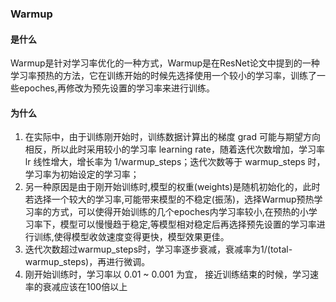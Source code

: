 ### Warmup
#### 是什么
Warmup是针对学习率优化的一种方式，Warmup是在ResNet论文中提到的一种学习率预热的方法，它在训练开始的时候先选择使用一个较小的学习率，训练了一些epoches,再修改为预先设置的学习率来进行训练。

#### 为什么
1. 在实际中，由于训练刚开始时，训练数据计算出的梯度 grad 可能与期望方向相反，所以此时采用较小的学习率 learning rate，随着迭代次数增加，学习率 lr 线性增大，增长率为 1/warmup_steps；迭代次数等于 warmup_steps 时，学习率为初始设定的学习率；
2. 另一种原因是由于刚开始训练时,模型的权重(weights)是随机初始化的，此时若选择一个较大的学习率,可能带来模型的不稳定(振荡)，选择Warmup预热学习率的方式，可以使得开始训练的几个epoches内学习率较小,在预热的小学习率下，模型可以慢慢趋于稳定,等模型相对稳定后再选择预先设置的学习率进行训练,使得模型收敛速度变得更快，模型效果更佳。
3. 迭代次数超过warmup_steps时，学习率逐步衰减，衰减率为1/(total-warmup_steps)，再进行微调。
4. 刚开始训练时，学习率以 0.01 ~ 0.001 为宜， 接近训练结束的时候，学习速率的衰减应该在100倍以上

